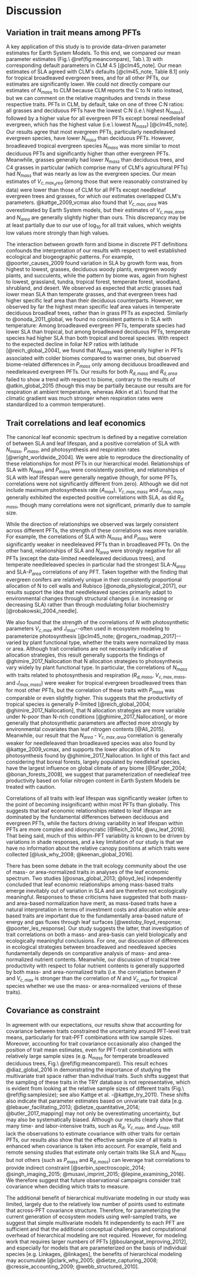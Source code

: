 # Discussion

## Variation in trait means among PFTs

A key application of this study is to provide data-driven parameter estimates for Earth System Models.
To this end, we compared our mean parameter estimates (Fig.\ \@ref(fig:meancompare), Tab.\ 3) with corresponding default parameters in CLM 4.5 [@clm45_note].
Our mean estimates of SLA agreed with CLM's defaults [@clm45_note, Table 8.1] only for tropical broadleaved evergreen trees, and for all other PFTs, our estimates are significantly lower.
We could not directly compare our estimates of $N_{mass}$ to CLM because CLM reports the C to N ratio instead, but we can comment on the relative magnitudes and trends in these respective traits.
PFTs in CLM, by default, take on one of three C:N ratios: all grasses and deciduous PFTs have the lowest C:N (i.e.\ highest $N_{mass}$), followed by a higher value for all evergreen PFTs except boreal needleleaf evergreen, which has the highest value (i.e.\ lowest $N_{mass}$) [@clm45_note].
Our results agree that most evergreen PFTs, particularly needleleaved evergreen species, have lower $N_{mass}$ than deciduous PFTs.
However, broadleaved tropical evergreen species $N_{mass}$ was more similar to most deciduous PFTs and significantly higher than other evergreen PFTs.
Meanwhile, grasses generally had lower $N_{mass}$ than deciduous trees, and C4 grasses in particular (which comprise many of CLM's agricultural PFTs) had $N_{mass}$ that was nearly as low as the evergreen species.
Our mean estimates of $V_{c,max_area}$ (among those that were reasonably constrained by data) were lower than those of CLM for all PFTs except needleleaf evergreen trees and grasses, for which our estimates overlapped CLM's parameters.
@kattge_2009_vcmax also found that $V_{c,max,area}$ was overestimated by Earth System models, but their estimates of $V_{c,max,area}$ and $N_{area}$ are generally slightly higher than ours.
This discrepancy may be at least partially due to our use of $\log_{10}$ for all trait values, which weights low values more strongly than high values.

The interaction between growth form and biome in discrete PFT definitions confounds the interpretation of our results with respect to well established ecological and biogeographic patterns.
For example, @poorter_causes_2009 found variation in SLA by growth form was, from highest to lowest, grasses, deciduous woody plants, evergreen woody plants, and succulents, while the pattern by biome was, again from highest to lowest, grassland, tundra, tropical forest, temperate forest, woodland, shrubland, and desert.
We observed as expected that arctic grasses had lower mean SLA than temperate grasses, and that evergreen trees had higher specific leaf area than their deciduous counterparts.
However, we observed by far the highest mean specific leaf area values in temperate deciduous broadleaf trees, rather than in grass PFTs as expected.
Similarly to @onoda_2011_global, we found no consistent patterns in SLA with temperature:
Among broadleaved evergreen PFTs, temperate species had lower SLA than tropical, but among broadleaved deciduous PFTs, temperate species had higher SLA than both tropical and boreal species.
With respect to the expected decline in foliar N:P ratios with latitude [@reich_global_2004], we found that $N_{mass}$ was generally higher in PFTs associated with colder biomes compared to warmer ones, but observed biome-related differences in $P_{mass}$ only among deciduous broadleaved and needleleaved evergreen PFTs.
Our results for both $R_{d,mass}$ and $R_{d,area}$ failed to show a trend with respect to biome, contrary to the results of @atkin_global_2015 (though this may be partially because our results are for respiration at ambient temperature, whereas Atkin et al.\ found that the climatic gradient was much stronger when respiration rates were standardized to a common temperature).

## Trait correlations and leaf economics

The canonical leaf economic spectrum is defined by a negative correlation of between SLA and leaf lifespan, and a positive correlation of SLA with $N_{mass}$, $P_{mass}$, and photosynthesis and respiration rates [@wright_worldwide_2004].
We were able to reproduce the directionality of these relationships for most PFTs in our hierarchical model.
Relationships of SLA with $N_{mass}$ and $P_{mass}$ were consistently positive, and relationships of SLA with leaf lifespan were generally negative (though, for some PFTs, correlations were not significantly different from zero).
Although we did not include maximum photosynthesis rate ($A_{max}$), $V_{c,max,mass}$ and $J_{max,mass}$ generally exhibited the expected positive correlations with SLA, as did $R_{d,mass}$, though many correlations were not significant, primarily due to sample size.

While the direction of relationships we observed was largely consistent across different PFTs, the strength of these correlations was more variable.
For example, the correlations of SLA with $N_{mass}$ and $P_{mass}$ were significantly weaker in needleleaved PFTs than in broadleaved PFTs.
On the other hand, relationships of SLA and $N_{area}$ were strongly negative for all PFTs (except the data-limited needleleaved deciduous trees), and temperate needleleaved species in particular had the strongest SLA-$N_{area}$ and SLA-$P_{area}$ correlations of any PFT.
Taken together with the finding that evergreen conifers are relatively unique in their consistently proportional allocation of N to cell walls and Rubisco [@onoda_physiological_2017], our results support the idea that needleleaved species primarily adapt to environmental changes through structural changes (i.e. increasing or decreasing SLA) rather than through modulating foliar biochemistry [@robakowski_2004_needle].

We also found that the strength of the correlations of $N$ with photosynthetic parameters $V_{c,max}$ and $J_{max}$--often used in ecosystem modeling to parameterize photosynthesis [@clm45_note; @rogers_roadmap_2017]--varied by plant functional type, whether the traits were normalized by mass or area.
Although trait correlations are not necessarily indicative of allocation strategies, this result generally supports the findings of @ghimire_2017_Nallocation that N allocation strategies to photosynthesis vary widely by plant functional type.
In particular, the correlations of $N_{mass}$ with traits related to photosynthesis and respiration ($R_{d,mass}$, $V_{c,max,mass}$, and $J_{max,mass}$) were weaker for tropical evergreen broadleaved trees than for most other PFTs, but the correlation of these traits with $P_{mass}$ was comparable or even slightly higher.
This suggests that the productivity of tropical species is generally P-limited [@reich_global_2004; @ghimire_2017_Nallocation], that N allocation strategies are more variable under N-poor than N-rich conditions [@ghimire_2017_Nallocation], or more generally that photosynthetic parameters are affected more strongly by environmental covariates than leaf nitrogen contents [@Ali_2015].
Meanwhile, our result that the $N_{area}$ - $V_{c,max,area}$ correlation is generally weaker for needleleaved than broadleaved species was also found by @kattge_2009_vcmax, and supports the lower allocation of N to photosynthesis found by @ghimire_2017_Nallocation.
In light of this fact and considering that boreal forests, largely populated by needleleaf species, have the largest influence on global climate of any biome [@Snyder_2004; @bonan_forests_2008], we suggest that parameterization of needleleaf tree productivity based on foliar nitrogen content in Earth System Models be treated with caution.

Correlations of all traits with leaf lifespan was significantly weaker (often to the point of becoming insignificant) within most PFTs than globally.
This suggests that leaf economic relationships related to leaf lifespan are dominated by the fundamental differences between deciduous and evergreen PFTs, while the factors driving variability in leaf lifespan within PFTs are more complex and idiosyncratic [@Reich_2014; @wu_leaf_2016].
That being said, much of this within-PFT variability is known to be driven by variations in shade responses, and a key limitation of our study is that we have no information about the relative canopy positions at which traits were collected [@lusk_why_2008; @keenan_global_2016].

There has been some debate in the trait ecology community about the use of mass- or area-normalized traits in analyses of the leaf economic spectrum.
Two studies [@osnas_global_2013; @lloyd_les] independently concluded that leaf economic relationships among mass-based traits emerge inevitably out of variation in SLA and are therefore not ecologically meaningful.
Responses to these criticisms have suggested that both mass- and area-based normalization have merit, as mass-based traits have a natural interpretation in terms of investment costs and allocation while area-based traits are important due to the fundamentally area-based nature of energy and gas fluxes through leaf surfaces [@westoby_lloyd_response; @poorter_les_response].
Our study suggests the latter, that investigation of trait correlations on both a mass- and area-basis can yield biologically and ecologically meaningful conclusions.
For one, our discussion of differences in ecological strategies between broadleaved and needleaved species fundamentally depends on comparative analysis of mass- and area-normalized nutrient contents.
Meanwhile, our discussion of tropical tree productivity with respect to foliar nutrient contents is generally supported by both mass- and area-normalized traits (i.e. the correlation between $P$ and $V_{c,max}$ is stronger than the correlation of $N$ and $V_{c,max}$ for tropical species whether we use the mass- or area-normalized versions of these traits).


## Covariance as constraint

In agreement with our expectations, our results show that accounting for covariance between traits constrained the uncertainty around PFT-level trait means, particularly for trait-PFT combinations with low sample sizes.
Moreover, accounting for trait covariance occasionally also changed the position of trait mean estimates, even for PFT-trait combinations with relatively large sample sizes (e.g. $N_{mass}$ for temperate broadleaved deciduous trees, Fig.\ \@ref(fig:meancompare)).
This result echoes @diaz_global_2016 in demonstrating the importance of studying the multivariate trait space rather than individual traits. 
Such shifts suggest that the sampling of these traits in the TRY database is not representative, which is evident from looking at the relative sample sizes of different traits (Fig.\ \@ref(fig:samplesize); see also Kattge et al. -@kattge_try_2011). 
These shifts also indicate that parameter estimates based on univariate trait data [e.g. @lebauer_facilitating_2013; @dietze_quantitative_2014; @butler_2017_mapping] may not only be overestimating uncertainty, but may also be systematically biased.
Although our results clearly show that many time- and labor-intensive traits, such as $R_{d}$, $V_{c,max}$, and $J_{max}$, still lack the observations to estimate covariance with other traits for certain PFTs,
our results also show that the effective sample size of all traits is enhanced when covariance is taken into account.
For example, field and remote sensing studies that estimate only certain traits like SLA and $N_{mass}$ but not others (such as $P_{mass}$ and $R_{d,mass}$) can leverage trait correlations to provide indirect constraint [@serbin_spectroscopic_2014; @singh_imaging_2015; @musavi_imprint_2015; @lepine_examining_2016].
We therefore suggest that future observational campaigns consider trait covariance when deciding which traits to measure.

The additional benefit of hierarchical multivariate modeling in our study was limited, largely due to the relatively low number of points used to estimate that across-PFT covariance structure.
Therefore, for parameterizing the current generation of ecosystem models using well-sampled traits, we suggest that simple multivariate models fit independently to each PFT are sufficient and that the additional conceptual challenges and computational overhead of hierarchical modeling are not required.
However, for modeling work that requires larger numbers of PFTs [@boulangeat_improving_2012], and especially for models that are parameterized on the basis of individual species [e.g. Linkages, @linkages], the benefits of hierarchical modeling may accumulate [@clark_why_2005; @dietze_capturing_2008; @cressie_accounting_2009; @webb_structured_2010].

